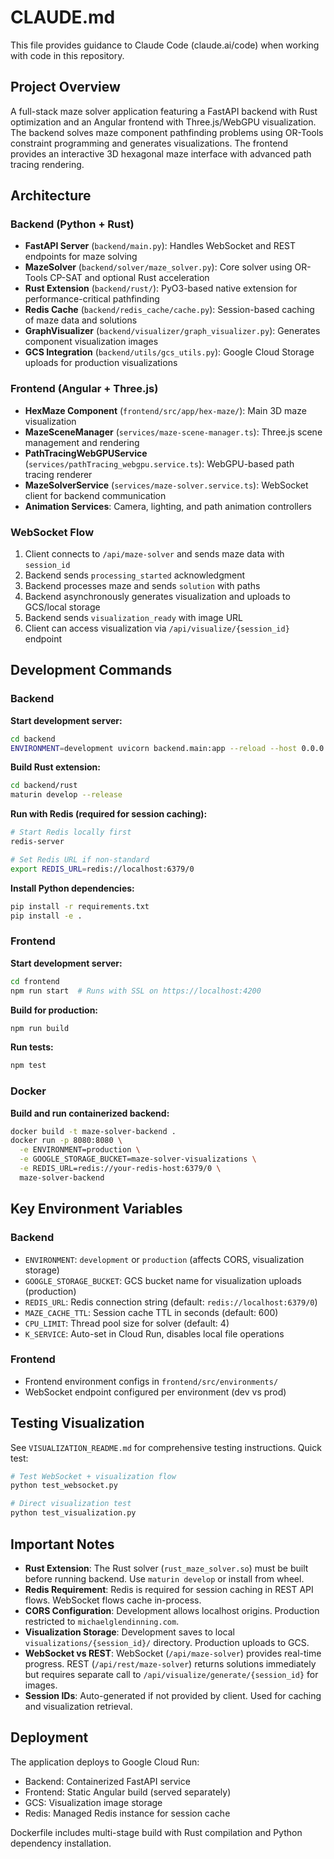 # CLAUDE.md

This file provides guidance to Claude Code (claude.ai/code) when working with code in this repository.

## Project Overview

A full-stack maze solver application featuring a FastAPI backend with Rust optimization and an Angular frontend with Three.js/WebGPU visualization. The backend solves maze component pathfinding problems using OR-Tools constraint programming and generates visualizations. The frontend provides an interactive 3D hexagonal maze interface with advanced path tracing rendering.

## Architecture

### Backend (Python + Rust)
- **FastAPI Server** (`backend/main.py`): Handles WebSocket and REST endpoints for maze solving
- **MazeSolver** (`backend/solver/maze_solver.py`): Core solver using OR-Tools CP-SAT and optional Rust acceleration
- **Rust Extension** (`backend/rust/`): PyO3-based native extension for performance-critical pathfinding
- **Redis Cache** (`backend/redis_cache/cache.py`): Session-based caching of maze data and solutions
- **GraphVisualizer** (`backend/visualizer/graph_visualizer.py`): Generates component visualization images
- **GCS Integration** (`backend/utils/gcs_utils.py`): Google Cloud Storage uploads for production visualizations

### Frontend (Angular + Three.js)
- **HexMaze Component** (`frontend/src/app/hex-maze/`): Main 3D maze visualization
- **MazeSceneManager** (`services/maze-scene-manager.ts`): Three.js scene management and rendering
- **PathTracingWebGPUService** (`services/pathTracing_webgpu.service.ts`): WebGPU-based path tracing renderer
- **MazeSolverService** (`services/maze-solver.service.ts`): WebSocket client for backend communication
- **Animation Services**: Camera, lighting, and path animation controllers

### WebSocket Flow
1. Client connects to `/api/maze-solver` and sends maze data with `session_id`
2. Backend sends `processing_started` acknowledgment
3. Backend processes maze and sends `solution` with paths
4. Backend asynchronously generates visualization and uploads to GCS/local storage
5. Backend sends `visualization_ready` with image URL
6. Client can access visualization via `/api/visualize/{session_id}` endpoint

## Development Commands

### Backend

**Start development server:**
```bash
cd backend
ENVIRONMENT=development uvicorn backend.main:app --reload --host 0.0.0.0 --port 8000
```

**Build Rust extension:**
```bash
cd backend/rust
maturin develop --release
```

**Run with Redis (required for session caching):**
```bash
# Start Redis locally first
redis-server

# Set Redis URL if non-standard
export REDIS_URL=redis://localhost:6379/0
```

**Install Python dependencies:**
```bash
pip install -r requirements.txt
pip install -e .
```

### Frontend

**Start development server:**
```bash
cd frontend
npm run start  # Runs with SSL on https://localhost:4200
```

**Build for production:**
```bash
npm run build
```

**Run tests:**
```bash
npm test
```

### Docker

**Build and run containerized backend:**
```bash
docker build -t maze-solver-backend .
docker run -p 8080:8080 \
  -e ENVIRONMENT=production \
  -e GOOGLE_STORAGE_BUCKET=maze-solver-visualizations \
  -e REDIS_URL=redis://your-redis-host:6379/0 \
  maze-solver-backend
```

## Key Environment Variables

### Backend
- `ENVIRONMENT`: `development` or `production` (affects CORS, visualization storage)
- `GOOGLE_STORAGE_BUCKET`: GCS bucket name for visualization uploads (production)
- `REDIS_URL`: Redis connection string (default: `redis://localhost:6379/0`)
- `MAZE_CACHE_TTL`: Session cache TTL in seconds (default: 600)
- `CPU_LIMIT`: Thread pool size for solver (default: 4)
- `K_SERVICE`: Auto-set in Cloud Run, disables local file operations

### Frontend
- Frontend environment configs in `frontend/src/environments/`
- WebSocket endpoint configured per environment (dev vs prod)

## Testing Visualization

See `VISUALIZATION_README.md` for comprehensive testing instructions. Quick test:

```bash
# Test WebSocket + visualization flow
python test_websocket.py

# Direct visualization test
python test_visualization.py
```

## Important Notes

- **Rust Extension**: The Rust solver (`rust_maze_solver.so`) must be built before running backend. Use `maturin develop` or install from wheel.
- **Redis Requirement**: Redis is required for session caching in REST API flows. WebSocket flows cache in-process.
- **CORS Configuration**: Development allows localhost origins. Production restricted to `michaelglendinning.com`.
- **Visualization Storage**: Development saves to local `visualizations/{session_id}/` directory. Production uploads to GCS.
- **WebSocket vs REST**: WebSocket (`/api/maze-solver`) provides real-time progress. REST (`/api/rest/maze-solver`) returns solutions immediately but requires separate call to `/api/visualize/generate/{session_id}` for images.
- **Session IDs**: Auto-generated if not provided by client. Used for caching and visualization retrieval.

## Deployment

The application deploys to Google Cloud Run:
- Backend: Containerized FastAPI service
- Frontend: Static Angular build (served separately)
- GCS: Visualization image storage
- Redis: Managed Redis instance for session cache

Dockerfile includes multi-stage build with Rust compilation and Python dependency installation.